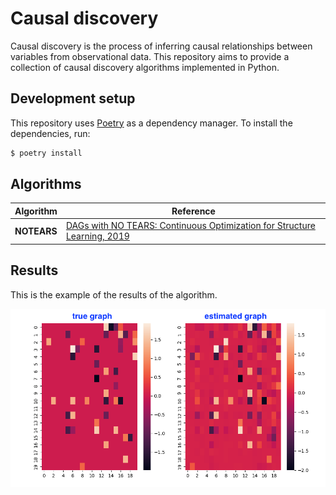 # Causal discovery

Causal discovery is the process of inferring causal relationships between variables from observational data. This repository aims to provide a collection of causal discovery algorithms implemented in Python.

## Development setup

This repository uses [Poetry](https://python-poetry.org/) as a dependency manager. To install the dependencies, run:

```zsh
$ poetry install
```

## Algorithms

| Algorithm | Reference |
|-----------|-----------|
| **NOTEARS** | [DAGs with NO TEARS: Continuous Optimization for Structure Learning, 2019](https://arxiv.org/abs/1803.01422) |

## Results

This is the example of the results of the algorithm.

![Results](./images/notears_res.png)
